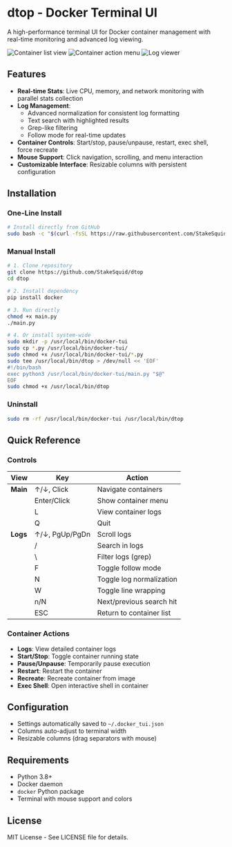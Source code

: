 # dtop - Docker Terminal UI

A high-performance terminal UI for Docker container management with real-time monitoring and advanced log viewing.

![Container list view](https://github.com/user-attachments/assets/1fabacfa-ff14-4792-9997-55d22f06f8f2)
![Container action menu](https://github.com/user-attachments/assets/bd436854-c6b4-4bbe-898f-fd7b37f179e6)
![Log viewer](https://github.com/user-attachments/assets/32ee2625-9390-43fe-ad59-1fac6bd93d12)

## Features

- **Real-time Stats**: Live CPU, memory, and network monitoring with parallel stats collection
- **Log Management**: 
  - Advanced normalization for consistent log formatting
  - Text search with highlighted results
  - Grep-like filtering
  - Follow mode for real-time updates
- **Container Controls**: Start/stop, pause/unpause, restart, exec shell, force recreate
- **Mouse Support**: Click navigation, scrolling, and menu interaction
- **Customizable Interface**: Resizable columns with persistent configuration

## Installation

### One-Line Install

```bash
# Install directly from GitHub
sudo bash -c "$(curl -fsSL https://raw.githubusercontent.com/StakeSquid/dtop/main/install.sh)"
```

### Manual Install

```bash
# 1. Clone repository
git clone https://github.com/StakeSquid/dtop
cd dtop

# 2. Install dependency
pip install docker

# 3. Run directly
chmod +x main.py
./main.py

# 4. Or install system-wide
sudo mkdir -p /usr/local/bin/docker-tui
sudo cp *.py /usr/local/bin/docker-tui/
sudo chmod +x /usr/local/bin/docker-tui/*.py
sudo tee /usr/local/bin/dtop > /dev/null << 'EOF'
#!/bin/bash
exec python3 /usr/local/bin/docker-tui/main.py "$@"
EOF
sudo chmod +x /usr/local/bin/dtop
```

### Uninstall

```bash
sudo rm -rf /usr/local/bin/docker-tui /usr/local/bin/dtop
```

## Quick Reference

### Controls

| View | Key | Action |
|------|-----|--------|
| **Main** | ↑/↓, Click | Navigate containers |
| | Enter/Click | Show container menu |
| | L | View container logs |
| | Q | Quit |
| **Logs** | ↑/↓, PgUp/PgDn | Scroll logs |
| | / | Search in logs |
| | \\ | Filter logs (grep) |
| | F | Toggle follow mode |
| | N | Toggle log normalization |
| | W | Toggle line wrapping |
| | n/N | Next/previous search hit |
| | ESC | Return to container list |

### Container Actions

- **Logs**: View detailed container logs
- **Start/Stop**: Toggle container running state
- **Pause/Unpause**: Temporarily pause execution
- **Restart**: Restart the container
- **Recreate**: Recreate container from image
- **Exec Shell**: Open interactive shell in container

## Configuration

- Settings automatically saved to `~/.docker_tui.json`
- Columns auto-adjust to terminal width
- Resizable columns (drag separators with mouse)

## Requirements

- Python 3.8+
- Docker daemon 
- `docker` Python package
- Terminal with mouse support and colors

## License

MIT License - See LICENSE file for details.
